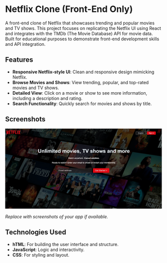 # Netflix Clone (Front-End Only)

A front-end clone of Netflix that showcases trending and popular movies and TV shows. This project focuses on replicating the Netflix UI using React and integrates with the TMDb (The Movie Database) API for movie data. Built for educational purposes to demonstrate front-end development skills and API integration.

## Features

- **Responsive Netflix-style UI**: Clean and responsive design mimicking Netflix.
- **Browse Movies and Shows**: View trending, popular, and top-rated movies and TV shows.
- **Detailed View**: Click on a movie or show to see more information, including a description and rating.
- **Search Functionality**: Quickly search for movies and shows by title.

## Screenshots

![Home Page](screenshot-home.jpeg)

*Replace with screenshots of your app if available.*

## Technologies Used

- **hTML**: For building the user interface and structure.
- **JavaScript**: Logic and interactivity.
- **CSS**: For styling and layout.


